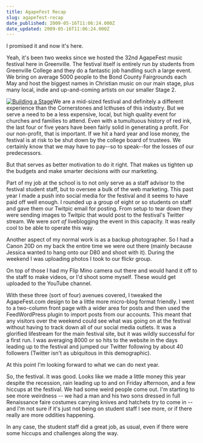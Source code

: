 ```yaml
---
title: AgapeFest Recap
slug: agapefest-recap
date_published: 2009-05-16T11:06:24.000Z
date_updated: 2009-05-16T11:06:24.000Z
---
```


I promised it and now it's here.

Yeah, it's been two weeks since we hosted the 32nd AgapeFest music festival here in Greenville. The festival itself is entirely run by students from Greenville College and they do a fantastic job handling such a large event. We bring on average 5000 people to the Bond County Fairgrounds each May and host the biggest names in Christian music on our main stage, plus many local, indie and up-and-coming artists on our smaller Stage 2.

[![Building a Stage](http://farm4.static.flickr.com/3337/3489148928_fb893a3838.jpg)](http://farm4.static.flickr.com/3337/3489148928_fb893a3838_b.jpg)We are a mid-sized festival and definitely a different experience than the Cornerstones and Icthuses of this industry. But we serve a need to be a less expensive, local, but high quality event for churches and families to attend. Even with a tumultuous history of red ink, the last four or five years have been fairly solid in generating a profit. For our non-profit, that is important. If we hit a hard year and lose money, the festival is at risk to be shut down by the college board of trustees. We certainly know that we may have to pay--so to speak--for the losses of our predecessors.

But that serves as better motivation to do it right. That makes us tighten up the budgets and make smarter decisions with our marketing.

Part of my job at the school is to not only serve as a staff advisor to the festival student staff, but to oversee a bulk of the web marketing. This past year I made a push into social media for the festival and it seems to have paid off well enough. I rounded up a group of eight or so students on staff and gave them our Twitpic email for posting. From setup to tear down they were sending images to Twitpic that would post to the festival's Twitter stream. We were *sort of* liveblogging the event in this capacity. It was really cool to be able to operate this way.

Another aspect of my normal work is as a backup photographer. So I had a Canon 20D on my back the entire time we were out there (mainly because Jessica wanted to hang onto our D80 and shoot with it).  During the weekend I was uploading photos I took to our flickr group.

On top of those I had my Flip Mino camera out there and would hand it off to the staff to make videos, or I'd shoot some myself. These would get uploaded to the YouTube channel.

With these three (sort of four) avenues covered, I tweaked the AgapeFest.com design to be a little more micro-blog format friendly. I went to a two-column front page with a wider area for posts and then used the FeedWordPress plugin to import posts from our accounts. This meant that any visitors over the weekend could see what was going on at the festival without having to track down all of our social media outlets. It was a glorified lifestream for the main festival site, but it was wildly successful for a first run. I was averaging 8000 or so hits to the website in the days leading up to the festival and jumped our Twitter following by about 40 followers (Twitter isn't as ubiquitous in this demographic).

At this point I'm looking forward to what we can do next year.

So, the festival. It was good. Looks like we made a little money this year despite the recession, rain leading up to and on Friday afternoon, and a few hiccups at the festival. We had some weird people come out. I'm starting to see more weirdness -- we had a man and his two sons dressed in full Renaissance faire costumes carrying knives and hatchets try to come in -- and I'm not sure if it's just not being on student staff I see more, or if there really are more oddities happening.

In any case, the student staff did a great job, as usual, even if there were some hiccups and challenges along the way.

